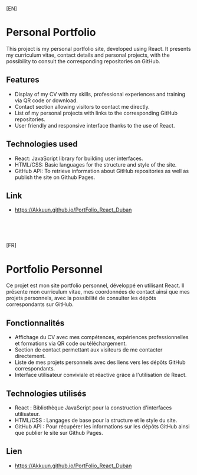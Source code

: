 [EN]

# Personal Portfolio

This project is my personal portfolio site, developed using React. It presents my curriculum vitae, contact details and personal projects, with the possibility to consult the corresponding repositories on GitHub.

## Features

- Display of my CV with my skills, professional experiences and training via QR code or download.
- Contact section allowing visitors to contact me directly.
- List of my personal projects with links to the corresponding GitHub repositories.
- User friendly and responsive interface thanks to the use of React.

## Technologies used 

- React: JavaScript library for building user interfaces.
- HTML/CSS: Basic languages for the structure and style of the site.
- GitHub API: To retrieve information about GitHub repositories as well as publish the site on Github Pages.

## Link

- https://Akkuun.github.io/PortFolio_React_Duban


<br>

<br>

<br>


[FR]

# Portfolio Personnel

Ce projet est mon site portfolio personnel, développé en utilisant React. Il présente mon curriculum vitae, mes coordonnées de contact ainsi que mes projets personnels, avec la possibilité de consulter les dépôts correspondants sur GitHub.

## Fonctionnalités

- Affichage du CV avec mes compétences, expériences professionnelles et formations via QR code ou téléchargement.
- Section de contact permettant aux visiteurs de me contacter directement.
- Liste de mes projets personnels avec des liens vers les dépôts GitHub correspondants.
- Interface utilisateur conviviale et réactive grâce à l'utilisation de React.

## Technologies utilisés 

- React : Bibliothèque JavaScript pour la construction d'interfaces utilisateur.
- HTML/CSS : Langages de base pour la structure et le style du site.
- GitHub API : Pour récupérer les informations sur les dépôts GitHub ainsi que publier le site sur Github Pages.

## Lien

- https://Akkuun.github.io/PortFolio_React_Duban

